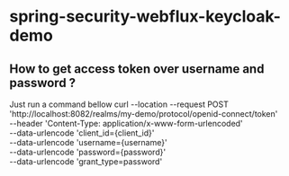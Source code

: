 # spring-security-webflux-keycloak-demo

## How to get access token over username and password ?
Just run a command bellow
curl --location --request POST 'http://localhost:8082/realms/my-demo/protocol/openid-connect/token' \
--header 'Content-Type: application/x-www-form-urlencoded' \
--data-urlencode 'client_id={client_id}' \
--data-urlencode 'username={username}' \
--data-urlencode 'password={password}' \
--data-urlencode 'grant_type=password'
